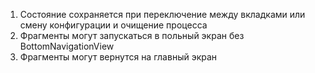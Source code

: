 1) Состояние сохраняется при переключение между вкладками или смену конфигурации и очищение процесса  
2) Фрагменты могут запускаться в польный экран без BottomNavigationView  
3) Фрагменты могут вернутся на главный экран
